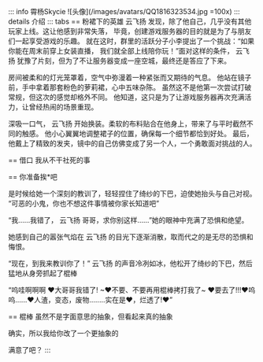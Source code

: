::: info 霄杨Skycie
![头像](/images/avatars/QQ1816323534.jpg =100x)
::: details 介绍
::: tabs
== 粉裙下的英雄
 云飞扬 发现，除了他自己，几乎没有其他玩家上线。这让他感到非常失落，
毕竟，创建游戏服务器的目的就是为了与朋友们一起享受游戏的乐趣。
就在这时，群里的活跃分子小李提出了一个挑战：“如果你能在周末前穿上女装直播，
我们就全部上线陪你玩！”面对这样的条件，
 云飞扬 犹豫了片刻，但为了不让服务器变成一座空城，最终还是答应了下来。

房间被柔和的灯光笼罩着，空气中弥漫着一种紧张而又期待的气息。
他站在镜子前，手中拿着那套粉色的萝莉裙，心中五味杂陈。
虽然这不是他第一次尝试打破常规，但这次的感觉却格外不同。
他知道，这只是为了让游戏服务器再次充满活力，让曾经热闹的场景重现。

深吸一口气， 云飞扬 开始换装。柔软的布料贴合在他身上，带来了与平时截然不同的触感。
他小心翼翼地调整裙子的位置，确保每一个细节都恰到好处。
最后，他戴上了精致的发夹，镜中的自己仿佛变成了另一个人，一个勇敢面对挑战的人。

== 借口
我从不干社死的事

== 你准备挨*吧

是时候给她一个深刻的教训了，轻轻捏住了绮纱的下巴，迫使她抬头与自己对视。
“可恶的小鬼，你也不想这件事情被你家长知道吧”

“我……我错了， 云飞扬 哥哥，求你别这样……”她的眼神中充满了恐惧和绝望。

她感到自己的嚣张气焰在 云飞扬 的目光下逐渐消散，取而代之的是无尽的恐惧和悔恨。

“现在，到我来教训你了！” 云飞扬 的声音冷冽如冰，他松开了绮纱的下巴，然后猛地从身旁抓起了棍棒

“呜哇啊啊啊 ♥大哥哥我错了! ~♥不要、不要再用棍棒拷打我了~ ♥要去了!!!♥呜呜......♥人渣，变态，废物..…...实在是♥，烂透了!♥”

== 棍棒
虽然不是字面意思的抽象，但看起来真的抽象

确实，所以我给你改了一个更抽象的

满意了吧？
:::